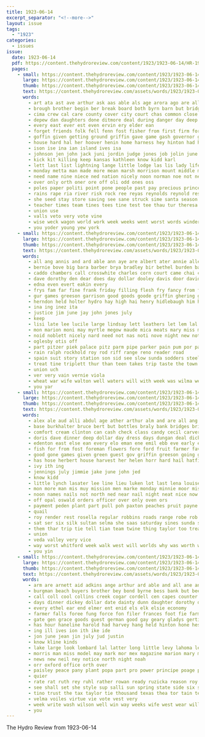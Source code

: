 ```yaml
---
title: 1923-06-14
excerpt_separator: "<!--more-->"
layout: issue
tags:
  - "1923"
categories:
  - issues
issue:
  date: 1923-06-14
  pdf: https://content.thehydroreview.com/content/1923/1923-06-14/HR-1923-06-14.pdf
  pages:
    - small: https://content.thehydroreview.com/content/1923/1923-06-14/small/HR-1923-06-14-01.jpg
      large: https://content.thehydroreview.com/content/1923/1923-06-14/large/HR-1923-06-14-01.jpg
      thumb: https://content.thehydroreview.com/content/1923/1923-06-14/thumbnails/HR-1923-06-14-01.jpg
      text: https://content.thehydroreview.com/assets/words/1923/1923-06-14/HR-1923-06-14-01.txt
      words:
        - art ata ast ave arthur ask aas able als age arora ago are all ang american aly angel and
        - brough brother begin ber break board both byrn barn but bridge bend books body bridges better bael bank bob bune business born bridgeport boat beat baby bert banks base back best broom been boy ball binger
        - cima crew cal care county cover city court chas common close creek caddo coca chris church canis class call con cee creeks cora cost cream chis cause christian cheney come change captain carnegie cart can cass cake case cos count cox cia cooper chamber cap
        - depew dan daughters done ditmore deal during danger day deep dean downing date doing dunithan dear down drill dee diego dae dikes door dunlap
        - every east ever est even ervin ery elder ean
        - forget friends folk fell fenn fost fisher from first firm for felt fellows faith fire fee french far fail former few farm ferguson farms friday fine frank frames fuse frisco
        - goffin given getting ground griffin gave game gash governor glad geen gies gum grain grow gat good games grand gia goers
        - house hard hal her hoover henin home harness hey hinton had hun how him hearing heen hold heap held has hedges hour hay hier henke hydro harvey haye head high
        - ison ise ina ian island ives isa
        - johnson jen john jack juni jordin judge jones job jolin june
        - kick kit killing keep kansas kathleen know kidd karl
        - lett last list lightning lange little lodge las lis lady life loretta living large line late like lawn let live
        - monday metta man made more mean marsh morrison mount middle may maynard messer matter merry most must manu miles minton might mir marriage mar miss many mers mens measles mule morning merchant murphy mand men mis much
        - need name nine niece ned nation nicely noon norman noe not new night north novia nave nie notice
        - over only orth oner ore off oli odd ones oss
        - poles paper politi point pone people past pay precious prince priscilla pounds price pon pete ping princess profit pot pas pee port peggy potter pro present pitzer parsonage
        - rains rape ria river risk rock ree reyas reynolds reynold res rivers read register room roy ridenour ready row rema render raw rae reno rat
        - she seed stay store saving see sane struck sime santa season steffens sharp score sweet smith said station special south small shetty syme school seat sad state save sunday sells storm still shawnee sot severe set stover spencer sutton service suess sun standard shape seems sickles sie scranton star spivey show sermon space subject saturday
        - teacher times team tines tees tine test tee thau tur theresa tome tura thomas teles trip taste then teal the too toles tho thing town teats tan tri take tha than tea them tal teas
        - union use
        - valls veto very vote vine
        - wise weck wagon world work week weeks went worst words winder white was with way washita weather wait will west werts wife williams whiteley want wos
        - you yoder young yew york
    - small: https://content.thehydroreview.com/content/1923/1923-06-14/small/HR-1923-06-14-02.jpg
      large: https://content.thehydroreview.com/content/1923/1923-06-14/large/HR-1923-06-14-02.jpg
      thumb: https://content.thehydroreview.com/content/1923/1923-06-14/thumbnails/HR-1923-06-14-02.jpg
      text: https://content.thehydroreview.com/assets/words/1923/1923-06-14/HR-1923-06-14-02.txt
      words:
        - all ang annis and ard able ann aye are albert ater annie alley
        - bernie bove big bara barber brya bradley bir bethel burden babe blood but bethe brown better
        - caddo chambers call crosswhite charles corn court came chai cour case county cedar cecil cash cooper city cream cousin creek chas counter count
        - dave dorothy den dear does day dollar dooley davis door david doing deer dace done
        - edna even evert eakin every
        - frys fam far fine frank friday filling flesh fry fancy from for
        - gur games greeson garrison good goods goode griffin ghering guy george
        - herndon held holter hydro hay high hai henry hidlebaugh him heary harry hour heard hill health horse home hail her hom helps
        - ina ing inez ita
        - justice jim june jay john jones july
        - keep
        - lisi late lee lucile large lindsay lett leathers let lem lal lay last loss
        - mon marion moni may myrtle megow maude mica meats mary miss mers mildred made man mar main might monday men more market miller mus
        - noid noblett nicely nard need not nas noti nove night new notice
        - oglesby otis off
        - part pitzer piek palace pitz parm pipe parker pain pum por pay peng pry pat people potter plain pieper present peace
        - rain ralph rockhold roy rod riff range reno reader road
        - spain suit story station son sid see slow sunda sodders steel shelton storm said saturday simpson sum south spencer school sales sith stack sweet spies seems sons snow sunday smith six
        - treat tine triplett thur than teen takes trip taste the town tell tie thurs tin triplet times tak tue
        - union uch
        - ver very vain vernie viola
        - wheat war wife walton well waters will with week was wilma wei weather
        - you yar
    - small: https://content.thehydroreview.com/content/1923/1923-06-14/small/HR-1923-06-14-03.jpg
      large: https://content.thehydroreview.com/content/1923/1923-06-14/large/HR-1923-06-14-03.jpg
      thumb: https://content.thehydroreview.com/content/1923/1923-06-14/thumbnails/HR-1923-06-14-03.jpg
      text: https://content.thehydroreview.com/assets/words/1923/1923-06-14/HR-1923-06-14-03.txt
      words:
        - alex ale aud alli abdul age ather arthur alm and are all ang ater
        - base burkhalter bruce bert but bottles braly bank bridges bring buy butter brewer bill brother bound born big blum ball bridgeport bins brilliant brought been best block
        - comfort cream clinton can cash check class candy cecil carver chas cord colony count chase candies car cold cashier carl church clifford caddo call cook cause county
        - doris dave dinner deep dollar day dress days dungan deal dick date drinks dan
        - edenton east else ean every elo eman ene emil ebb eve early ever
        - fish for from fost foreman flowers fore ford fruit farmer favor friends fast fail full felton
        - good gone games given green guest gov griffin greeson going gene ghost ginger
        - has hose herbert house harvest her helen horr hard hail hatfield hydro how hamed hin home hot henry hom had hoste heidebrecht
        - ivy ith ing
        - jennings july jimmie jake june john jed
        - know kidd
        - little lynch lasater lee line lieu luken lot last lena louise loui lorene land less life loyd
        - mon more man mis muy mission men marke monday minnie moor miss most main money much mound maxin miles many moad moore mail mens miller mcpherson
        - noon names nails not north ned near nail night neat nice now
        - off opal oswald orders officer over only oven ors
        - payment peden plant part pull poh paxton peaches pruit payne pound pop pair place people pleasant pope pauls pro pass purchase pankratz plenty pay
        - quail
        - roy render rest rosella regular robbins roads range robe rob ray royal rubie red rains ruth record
        - sat ser six silk sultan selma she saas saturday sines sunda sunday sister sun sisson street spencer sale sever subject sund states see short syria sack stockton soda sugar summer safe sell simple score storm salad stove
        - them thar trip tie tell tian team twine thing taylor too treat tor than the ton takes
        - union
        - veda valley very vice
        - way worst whitford week walk west will worlds why was worth warkentin wisel write with wife work while want wit werner
        - you yin
    - small: https://content.thehydroreview.com/content/1923/1923-06-14/small/HR-1923-06-14-04.jpg
      large: https://content.thehydroreview.com/content/1923/1923-06-14/large/HR-1923-06-14-04.jpg
      thumb: https://content.thehydroreview.com/content/1923/1923-06-14/thumbnails/HR-1923-06-14-04.jpg
      text: https://content.thehydroreview.com/assets/words/1923/1923-06-14/HR-1923-06-14-04.txt
      words:
        - arm are arnett aid adkins ange arthur ard able and all ane ang ave app ary
        - burgman beach buyers brother bey bond byrne bess bank but been bessie bonds board bear bee braet bradley bell buy big
        - call coll cool collins creek cogar cordell cen capes counter calli county company clerk collier campbell city carl callin come cando clyde caddo
        - days dinner dickey dollar date dainty dunn daughter dorothy dise day due dir drexel dau dixie
        - every ethel ear end elmer ent enid els elk elsie economy
        - farmer falls foree fung force fon filer frances foot fie farm forth furr friday for fund full former fed from ford flax felton few
        - gate gen grace goods guest german good gay geary gladys gertie gordon
        - has hour haneline harold had harvey hang held hinton hone hess her henry holding hamilton henke home hall hatfield hydro hazel
        - ing ill ives ion ith ike ide
        - jon june jean jin july jud justin
        - know kline kinds
        - lake large look lombard lal latter long little levy lahoma left lemon last
        - morris man miss model may mark mor mex magazine marion mary monday margaret must made
        - news new neil ney notice north night noah
        - orr oxford office orth over
        - paisley peace pany plant popa part pro power principe poage patte picket public per paper president pohl port plain potter pent past post pay pie
        - quier
        - rate rat ruth rey ruhl rather rowan ready ruzicka reason roy real ralph ret russell
        - see shall set she style sup salli sun spring state side six season shore sport standard san sae smith sum shaw siegal schools sister sell street saving sid special stephenson sem stover suba said sunday stamp summer saturday sale
        - tino trust the tax taylor tie thousand texas thea tor tain teacher try town tho tee
        - velma voiles virtue vie vote vest very
        - week write wash wilson well win way weeks wife west wear will with worth walton was wee whit williams work wade white wild wide
        - you
---
```


The Hydro Review from 1923-06-14

<!--more-->

